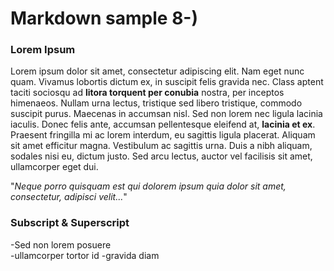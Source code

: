 # Markdown sample 8-)

### Lorem Ipsum


Lorem ipsum dolor sit amet, consectetur adipiscing elit. Nam eget nunc quam. Vivamus lobortis dictum ex, in suscipit felis gravida nec. Class aptent taciti sociosqu ad **litora torquent per conubia** nostra, per inceptos himenaeos. Nullam urna lectus, tristique sed libero tristique, commodo suscipit purus. Maecenas in accumsan nisl. Sed non lorem nec ligula lacinia iaculis. Donec felis ante, accumsan pellentesque eleifend at, __lacinia et ex__. Praesent fringilla mi ac lorem interdum, eu sagittis ligula placerat. Aliquam sit amet efficitur magna. Vestibulum ac sagittis urna. Duis a nibh aliquam, sodales nisi eu, dictum justo. Sed arcu lectus, auctor vel facilisis sit amet, ullamcorper eget dui.


"*Neque porro quisquam est qui dolorem ipsum quia dolor sit amet, consectetur, adipisci velit...*"

### Subscript & Superscript

-Sed non lorem posuere  
-ullamcorper tortor id
-gravida diam
